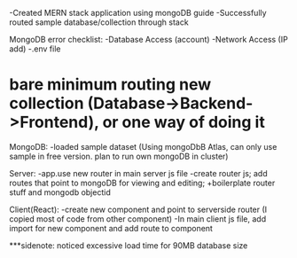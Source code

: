 -Created MERN stack application using mongoDB guide
-Successfully routed sample database/collection through stack

MongoDB error checklist:
-Database Access (account)
-Network Access (IP add)
-.env file

bare minimum routing new collection (Database->Backend->Frontend), or one way of doing it
============================================================================
MongoDB:
-loaded sample dataset (Using mongoDbB Atlas, can only use sample in free version. plan to run own mongoDB in cluster)

Server:
-app.use new router in main server js file
-create router js; add routes that point to mongoDB for viewing and editing; +boilerplate router stuff and mongodb objectid

Client(React):
-create new component and point to serverside router (I copied most of code from other component)
-In main client js file, add import for new component and add route to component


***sidenote: noticed excessive load time for 90MB database size
